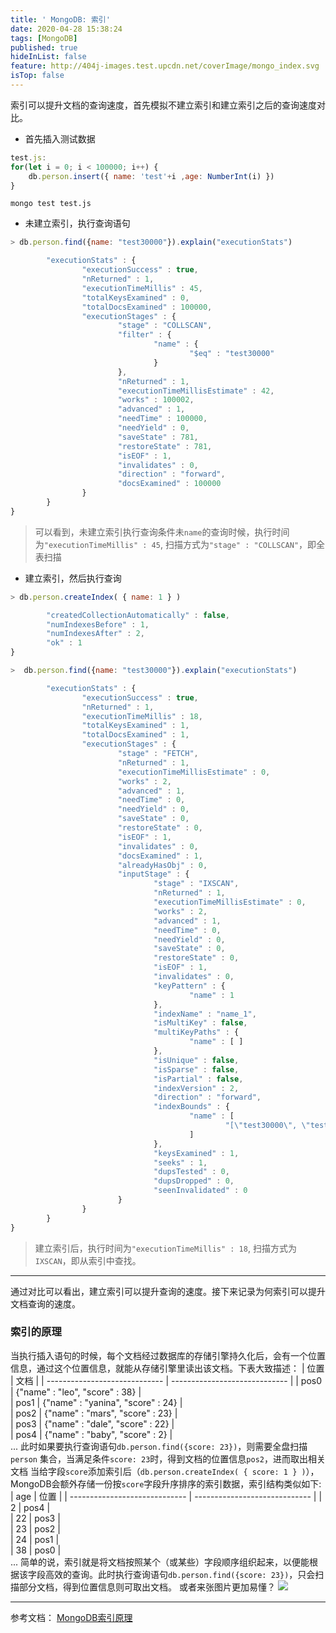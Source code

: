 ```yaml
---
title: ' MongoDB: 索引'
date: 2020-04-28 15:38:24
tags: [MongoDB]
published: true
hideInList: false
feature: http://404j-images.test.upcdn.net/coverImage/mongo_index.svg
isTop: false
---
```

索引可以提升文档的查询速度，首先模拟不建立索引和建立索引之后的查询速度对比。
- 首先插入测试数据
```js
test.js:
for(let i = 0; i < 100000; i++) {
	db.person.insert({ name: 'test'+i ,age: NumberInt(i) })
}
```
```shell
mongo test test.js
```
- 未建立索引，执行查询语句
```js
> db.person.find({name: "test30000"}).explain("executionStats")

        "executionStats" : {
                "executionSuccess" : true,
                "nReturned" : 1,
                "executionTimeMillis" : 45,
                "totalKeysExamined" : 0,
                "totalDocsExamined" : 100000,
                "executionStages" : {
                        "stage" : "COLLSCAN",
                        "filter" : {
                                "name" : {
                                        "$eq" : "test30000"
                                }
                        },
                        "nReturned" : 1,
                        "executionTimeMillisEstimate" : 42,
                        "works" : 100002,
                        "advanced" : 1,
                        "needTime" : 100000,
                        "needYield" : 0,
                        "saveState" : 781,
                        "restoreState" : 781,
                        "isEOF" : 1,
                        "invalidates" : 0,
                        "direction" : "forward",
                        "docsExamined" : 100000
                }
        }
}
```
> 可以看到，未建立索引执行查询条件未`name`的查询时候，执行时间为`"executionTimeMillis" : 45`, 扫描方式为`"stage" : "COLLSCAN"`，即全表扫描
- 建立索引，然后执行查询
```js
> db.person.createIndex( { name: 1 } )

        "createdCollectionAutomatically" : false,
        "numIndexesBefore" : 1,
        "numIndexesAfter" : 2,
        "ok" : 1
}
```
```js
>  db.person.find({name: "test30000"}).explain("executionStats")

        "executionStats" : {
                "executionSuccess" : true,
                "nReturned" : 1,
                "executionTimeMillis" : 18,
                "totalKeysExamined" : 1,
                "totalDocsExamined" : 1,
                "executionStages" : {
                        "stage" : "FETCH",
                        "nReturned" : 1,
                        "executionTimeMillisEstimate" : 0,
                        "works" : 2,
                        "advanced" : 1,
                        "needTime" : 0,
                        "needYield" : 0,
                        "saveState" : 0,
                        "restoreState" : 0,
                        "isEOF" : 1,
                        "invalidates" : 0,
                        "docsExamined" : 1,
                        "alreadyHasObj" : 0,
                        "inputStage" : {
                                "stage" : "IXSCAN",
                                "nReturned" : 1,
                                "executionTimeMillisEstimate" : 0,
                                "works" : 2,
                                "advanced" : 1,
                                "needTime" : 0,
                                "needYield" : 0,
                                "saveState" : 0,
                                "restoreState" : 0,
                                "isEOF" : 1,
                                "invalidates" : 0,
                                "keyPattern" : {
                                        "name" : 1
                                },
                                "indexName" : "name_1",
                                "isMultiKey" : false,
                                "multiKeyPaths" : {
                                        "name" : [ ]
                                },
                                "isUnique" : false,
                                "isSparse" : false,
                                "isPartial" : false,
                                "indexVersion" : 2,
                                "direction" : "forward",
                                "indexBounds" : {
                                        "name" : [
                                                "[\"test30000\", \"test30000\"]"
                                        ]
                                },
                                "keysExamined" : 1,
                                "seeks" : 1,
                                "dupsTested" : 0,
                                "dupsDropped" : 0,
                                "seenInvalidated" : 0
                        }
                }
        }
}
```
> 建立索引后，执行时间为`"executionTimeMillis" : 18`, 扫描方式为`IXSCAN`，即从索引中查找。

--- 
通过对比可以看出，建立索引可以提升查询的速度。接下来记录为何索引可以提升文档查询的速度。
### 索引的原理
当执行插入语句的时候，每个文档经过数据库的存储引擎持久化后，会有一个位置信息，通过这个位置信息，就能从存储引擎里读出该文档。下表大致描述：
| 位置 | 文档 |
| ----------------------------- |  ----------------------------- |
| pos0 | {"name" : "leo", "score" : 38} |  
| pos1 | {"name" : "yanina", "score" : 24} |  
| pos2 | {"name" : "mars", "score" : 23} |  
| pos3 | {"name" : "dale", "score" : 22} |  
| pos4 | {"name" : "baby", "score" : 2} |  
...
此时如果要执行查询语句`db.person.find({score: 23})`，则需要全盘扫描`person` 集合，当满足条件`score: 23`时，得到文档的位置信息`pos2`，进而取出相关文档
当给字段`score`添加索引后（`db.person.createIndex( { score: 1 } )`），MongoDB会额外存储一份按`score`字段升序排序的索引数据，索引结构类似如下:
| age | 位置 |
| ----------------------------- |  ----------------------------- |
| 2 | pos4 |  
| 22 | pos3 |  
| 23 | pos2 |  
| 24 | pos1 |  
| 38 | pos0 |  
...
简单的说，索引就是将文档按照某个（或某些）字段顺序组织起来，以便能根据该字段高效的查询。此时执行查询语句`db.person.find({score: 23})`，只会扫描部分文档，得到位置信息则可取出文档。
或者来张图片更加易懂？
![](http://404j.fun/post-images/1588065623029.svg)

---
参考文档：
[MongoDB索引原理](https://mongoing.com/archives/2797)